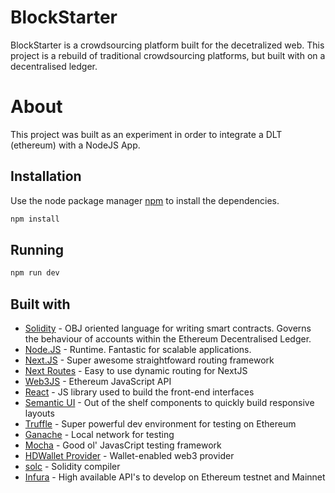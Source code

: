 # BlockStarter

BlockStarter is a crowdsourcing platform built for the decetralized web.
This project is a rebuild of traditional crowdsourcing platforms, but built with on a decentralised ledger.

# About

This project was built as an experiment in order to integrate a DLT (ethereum) with a NodeJS App.

## Installation

Use the node package manager [npm](https://pip.pypa.io/en/stable/) to install the dependencies.

```bash
npm install
```

## Running

```bash
npm run dev
```

## Built with

- [Solidity](https://docs.soliditylang.org/en/v0.8.9/) - OBJ oriented language for writing smart contracts. Governs the behaviour of accounts within the Ethereum Decentralised Ledger.
- [Node.JS](https://nodejs.org/en/) - Runtime. Fantastic for scalable applications.
- [Next.JS](https://github.com/vercel/next.js) - Super awesome straightfoward routing framework
- [Next Routes](https://github.com/fridays/next-routes) - Easy to use dynamic routing for NextJS
- [Web3JS](https://github.com/ChainSafe/web3.js) - Ethereum JavaScript API
- [React](https://github.com/facebook/react) - JS library used to build the front-end interfaces
- [Semantic UI](https://github.com/Semantic-Org/Semantic-UI-React) - Out of the shelf components to quickly build responsive layouts
- [Truffle](https://github.com/trufflesuite/truffle) - Super powerful dev environment for testing on Ethereum
- [Ganache](https://github.com/trufflesuite/ganache-ui) - Local network for testing
- [Mocha](https://mochajs.org/) - Good ol' JavasCript testing framework
- [HDWallet Provider](https://www.npmjs.com/package/@truffle/hdwallet-provider) - Wallet-enabled web3 provider
- [solc](https://www.npmjs.com/package/solc) - Solidity compiler
- [Infura](https://infura.io/) - High available API's to develop on Ethereum testnet and Mainnet
